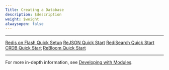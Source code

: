 ```yaml
---
Title: Creating a Database
description: $description
weight: $weight
alwaysopen: false
---
```

  -------------------------------------------------------------------------------------------------------------- ------------------------------------------------------------------------------------------------------------- ---------------------------------------------------------------------------------------------------------
  [Redis on Flash Quick Setup](/redis-enterprise-documentation/getting-started/creating-database/redis-flash/)   [ReJSON Quick Start](/redis-enterprise-documentation/getting-started/creating-database/rejson-quick-start/)   [RediSearch Quick Start](/redis-enterprise-documentation/getting-started/creating-database/redisearch/)
  [CRDB Quick Start](/redis-enterprise-documentation/getting-started/creating-database/crdbs/)                   [ReBloom Quick Start](/redis-enterprise-documentation/getting-started/creating-database/rebloom/)             
  -------------------------------------------------------------------------------------------------------------- ------------------------------------------------------------------------------------------------------------- ---------------------------------------------------------------------------------------------------------

For more in-depth information, see [Developing with
Modules](/redis-enterprise-documentation/developing/modules/).
